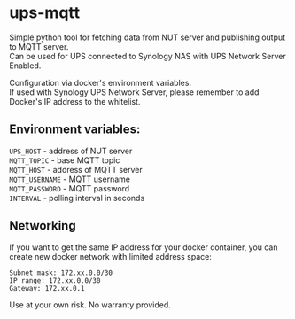 # ups-mqtt

Simple python tool for fetching data from NUT server and publishing output to MQTT server.\
Can be used for UPS connected to Synology NAS with UPS Network Server Enabled.

Configuration via docker's environment variables.\
If used with Synology UPS Network Server, please remember to add Docker's IP address to the whitelist.

## Environment variables:
`UPS_HOST` - address of NUT server\
`MQTT_TOPIC` - base MQTT topic\
`MQTT_HOST` - address of MQTT server\
`MQTT_USERNAME` - MQTT username\
`MQTT_PASSWORD` - MQTT password\
`INTERVAL` - polling interval in seconds

## Networking
If you want to get the same IP address for your docker container, you can create new docker network with limited address space:
```
Subnet mask: 172.xx.0.0/30
IP range: 172.xx.0.0/30
Gateway: 172.xx.0.1
```

Use at your own risk. No warranty provided.
